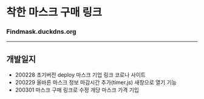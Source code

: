 # 착한 마스크 구매 링크

### Findmask.duckdns.org

---

## 개발일지

- 200228
  초기버전 deploy
  마스크 기업 링크
  코로나 사이트
- 200229
  올바른 마스크 정보
  마감시간 추가(timer.js)
  새창으로 열기 기능
- 200301
  마스크 구매 링크로 수정
  개당 마스크 가격 기입

